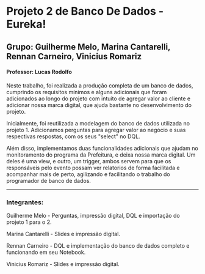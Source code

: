 # Projeto 2 de Banco De Dados - Eureka!

## Grupo: Guilherme Melo, Marina Cantarelli, Rennan Carneiro, Vinicius Romariz
#### Professor: Lucas Rodolfo

  Neste trabalho, foi realizada a produção completa de um banco de dados, cumprindo os requisitos mínimos e alguns adicionais que foram adicionados ao longo do projeto com intuito de agregar valor ao cliente e adicionar nossa marca digital, que ajuda bastante no desenvolvimento do projeto. 

  Inicialmente, foi reutilizada a modelagem do banco de dados utilizada no projeto 1. Adicionamos perguntas para agregar valor ao negócio e suas respectivas respostas, com os seus "select" no DQL.
  
  Além disso, implementamos duas funcionalidades adicionais que ajudam no monitoramento do programa da Prefeitura, e deixa nossa marca digital. Um deles é uma view, e outro, um trigger, ambos servem para que os responsáveis pelo evento possam ver relatorios de forma facilitada e acompanhar mais de perto, agilizando e facilitando o trabalho do programador de banco de dados.

<hr>

### Integrantes:
Guilherme Melo - Perguntas, impressão digital, DQL e importação do projeto 1 para o 2.

Marina Cantarelli - Slides e impressão digital.

Rennan Carneiro - DQL e implementação do banco de dados completo e funcionando em seu Notebook. 

Vinicius Romariz - Slides e impressão digital.

